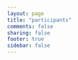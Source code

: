 ```yaml
---
layout: page
title: "participants"
comments: false
sharing: false
footer: true
sidebar: false
---
```

